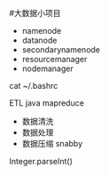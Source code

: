 #大数据小项目
+ namenode
+ datanode
+ secondarynamenode
+ resourcemanager
+ nodemanager

cat ~/.bashrc  

ETL java mapreduce 
+ 数据清洗
+ 数据处理
+ 数据压缩 snabby  

Integer.parseInt()  